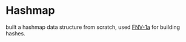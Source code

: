 # Hashmap

built a hashmap data structure from scratch, used [FNV-1a](https://en.wikipedia.org/wiki/Fowler%E2%80%93Noll%E2%80%93Vo_hash_function) for building hashes.
